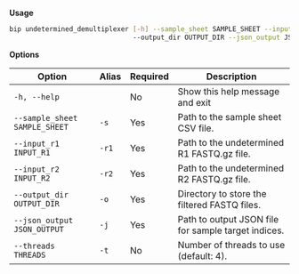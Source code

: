 __Usage__

```bash
bip undetermined_demultiplexer [-h] --sample_sheet SAMPLE_SHEET --input_r1 INPUT_R1 --input_r2 INPUT_R2
                               --output_dir OUTPUT_DIR --json_output JSON_OUTPUT [--threads THREADS]
```

__Options__

| Option                          | Alias  | Required | Description                                          |
|---------------------------------|--------|----------|------------------------------------------------------|
| `-h, --help`                    |        | No       | Show this help message and exit                     |
| `--sample_sheet SAMPLE_SHEET`   | `-s`   | Yes      | Path to the sample sheet CSV file.                  |
| `--input_r1 INPUT_R1`           | `-r1`  | Yes      | Path to the undetermined R1 FASTQ.gz file.          |
| `--input_r2 INPUT_R2`           | `-r2`  | Yes      | Path to the undetermined R2 FASTQ.gz file.          |
| `--output_dir OUTPUT_DIR`       | `-o`   | Yes      | Directory to store the filtered FASTQ files.        |
| `--json_output JSON_OUTPUT`     | `-j`   | Yes      | Path to output JSON file for sample target indices. |
| `--threads THREADS`             | `-t`   | No       | Number of threads to use (default: 4).              |